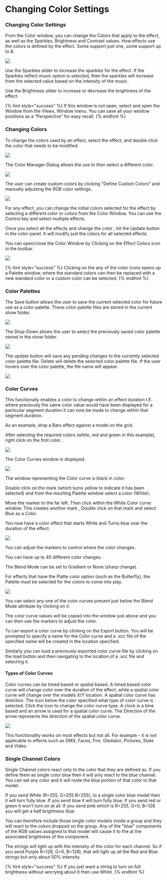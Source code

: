 # Changing Color Settings

### Changing Color Settings

From the Color window, you can change the Colors that apply to the effect, as well as the Sparkles, Brightness and Contrast values. How effects use the colors is defined by the effect. Some support just one, some support up to 8.

![](../../../.gitbook/assets/image%20%28610%29.png)

Use the Sparkles slider to increase the sparkles for the effect. If the Sparkles reflect music option is selected, then the sparkles will increase from the selected value based on the intensity of the  music.

Use the Brightness slider to increase or decrease the brightness of the effect.

{% hint style="success" %}
If this window is not open, select and open the Window from the Views, Window menu. You can save all your window positions as a “Perspective” for easy recall.
{% endhint %}

### Changing Colors

To change the colors used by an effect, select the effect, and double click the color that needs to be modified. 

![](../../../.gitbook/assets/image%20%28773%29.png)

The Color Manager Dialog allows the use to then select a different color.

![](../../../.gitbook/assets/image%20%2838%29.png)

The user can create custom colors by clicking "Define Custom Colors" and manually adjusting the RGB color settings.

![](../../../.gitbook/assets/image%20%28251%29.png)

For any effect, you can change the initial colors  selected for the effect by selecting a different color or colors from the Color Window. You can use the Control key and select multiple effects.

Once you select all the effects and change the color , hit the Update button in the color panel.  It will modify just the colors for all selected effects.

You can open/close the Color Window by Clicking on the Effect Colors icon in the toolbar.

![](../../../.gitbook/assets/image%20%2819%29.png)

{% hint style="success" %}
Clicking on the any of the color icons opens up a Palette window, where the standard colors can then be replaced with a new standard color or a custom color can be selected.
{% endhint %}

### Color Palettes

The Save button allows the user to save the current selected color for future use as a color palette. These color palette files are stored in the current show folder.

![](../../../.gitbook/assets/image%20%28422%29.png)

The Drop-Down allows the user to select the previously saved color palette stored in the show folder. 

![](../../../.gitbook/assets/image%20%28442%29.png)

The update button will save any pending changes to the currently selected color palette file. Delete will delete the selected color palette file. If the user hovers over the color palette, the file name will appear.

![](../../../.gitbook/assets/image%20%28141%29.png)

### Color Curves

This functionally enables a color to change within an effect duration I.E. where previously the same color value would have been displayed for a particular segment duration it can now be made to change within that segment duration.

As an example, drop a Bars effect against a model on the grid.

After selecting the required colors \(white, red and green in this example\), right click on the first color .

![](../../../.gitbook/assets/image%20%28369%29.png)

The Color Curves window is displayed.

![](https://lh3.googleusercontent.com/2jxZWbitA8mAHGuq2QhnQXllXghiS72Xx6ANKAA8XwGvp9HKyDfo1TWVHOMo5dr5JLV49T18Ra_Yek-YI-ugMJ5yteUoxZAGDdMt-67bl27SEbVvmviZ6F4dA8iArs8Pad7iuVXA)

The window representing the Color curve is black in color.

Double click on the mark \(which turns yellow to indicate it has been selected\) and from the resulting Palette window select a color \(White\).

Move the marker to the far left. Then click within the White Color curve window. This creates another mark , Double click on that mark and select Blue as a Color.

You now have a color effect that starts White and Turns blue over the duration of the effect.

![](https://lh6.googleusercontent.com/OCMUR-RdK6oZTjMNlghNFGV4fvIr4MaTiNDS33LmGvdhmwlSX8taKMt8O9-X0bWLaFPN8-Sj9ttXkWZraB5dZEMV9t-dj7m10QWS6IJ4RGIoO-OnRUL1X-T-sobmD20_EGc_9EVy)

You can adjust the markers to control where the color changes.

You can have up to 40 different color changes.

The Blend Mode can be set to Gradient or None \(sharp change\).

For effects that have the Platte color option \(such as the Butterfly\), the Palette must be selected for the colors to come into play.

![](https://lh6.googleusercontent.com/RrlPpq1IjAO_1wTkwh4DeuPkyCyWz8twkP1h1B24vl_d4xWQRZohNqykZD-uu0EvxyZJ7aNY66AglBgyLqOWSruqCsWlMDWoTSrfsrDy6-TaEZR7qxMjCBX4UV5lmvWMegw0dCUa)

You can select any one of the color curves present just below the Blend Mode attribute by clicking on it.

The color curve values will be copied into the window just above and you can then use the markers to adjust the color.

To can export a color curve by clicking on the Export button. You will be prompted to specify a name for the Color curve and a .xcc file of the specified name will be created in the location specified.

Similarly you can load a previously exported color curve file by clicking on the load button and then navigating to the location of a .xcc file and selecting it.

#### Types of Color Curves

Color curves can be timed based or spatial based. A timed based color curve will change color over the duration of the effect, while a spatial color curve will change over the models X/Y location. A spatial color curve has direction.  The icon below the color specified what type of color curve is selected. Click the icon to change the color curve type. A clock is a time based and an arrow is used for a spatial color curve. The Direction of the arrow represents the direction of the spatial color curve.

![](../../../.gitbook/assets/image%20%28673%29.png)

This functionality works on most effects but not all. For example – it is not applicable to effects such as DMX,  Faces, Fire, Glediator, Pictures, State and Video.

### Single Channel Colors

Single Channel colors react only to the color that they are defined as.  If you define them as single color blue then it will only react to the blue channel.  You can set any color and it will route the blue portion of that color to that model.

If you send White \(R=255, G=255 B=255\), to a single color blue model then it will turn fully blue.  If you send blue it will turn fully blue. If you send red or green it won't turn on at all. If you send pink which is R=255, G=0, B=128 you will get a half brightness blue.

You can therefore include those single color models inside a group and they will react to the colors dropped on the group.  Any of the "blue" components of the RGB values assigned to that model will cause it to fire at the associated brightness of the component.

The strings will light up with the intensity of the color for each channel. So if you send Purple R=128, G=0, B=128\), that will light up all the Red and Blue strings but only about 50% intensity.

{% hint style="success" %}
If you just want a string to turn on full brightness without worrying about it then use White.
{% endhint %}

